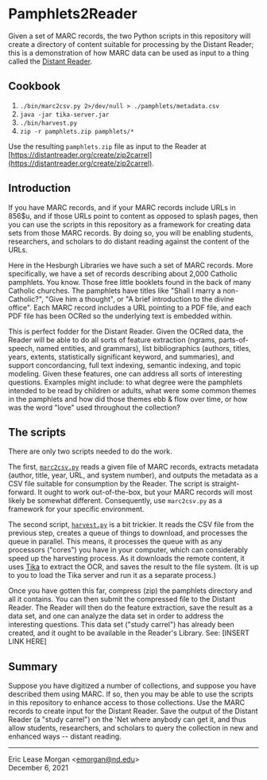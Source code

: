 

# Pamphlets2Reader

Given a set of MARC records, the two Python scripts in this repository will create a directory of content suitable for processing by the Distant Reader; this is a demonstration of how MARC data can be used as input to a thing called the [Distant Reader](https://distantreader.org).


## Cookbook

  1. `./bin/marc2csv.py 2>/dev/null > ./pamphlets/metadata.csv`
  2. `java -jar tika-server.jar`
  3. `./bin/harvest.py`
  4. `zip -r pamphlets.zip pamphlets/*`

Use the resulting `pamphlets.zip` file as input to the Reader at [https://distantreader.org/create/zip2carrel](https://distantreader.org/create/zip2carrel).


## Introduction

If you have MARC records, and if your MARC records include URLs in 856$u, and if those URLs point to content as opposed to splash pages, then you can use the scripts in this repository as a framework for creating data sets from those MARC records. By doing so, you will be enabling students, researchers, and scholars to do distant reading against the content of the URLs.

Here in the Hesburgh Libraries we have such a set of MARC records. More specifically, we have a set of records describing about 2,000 Catholic pamphlets. You know. Those free little booklets found in the back of many Catholic churches. The pamphlets have titles like "Shall I marry a non-Catholic?", "Give him a thought", or "A brief introduction to the divine office". Each MARC record includes a URL pointing to a PDF file, and each PDF file has been OCRed so the underlying text is embedded within.

This is perfect fodder for the Distant Reader. Given the OCRed data, the Reader will be able to do all sorts of feature extraction (ngrams, parts-of-speech, named entities, and grammars), list bibliographics (authors, titles, years, extents, statistically significant keyword, and summaries), and support concordancing, full text indexing, semantic indexing, and topic modeling. Given these features, one can address all sorts of interesting questions. Examples might include: to what degree were the pamphlets intended to be read by children or adults, what were some common themes in the pamphlets and how did those themes ebb &amp; flow over time, or how was the word "love" used throughout the collection?


## The scripts

There are only two scripts needed to do the work.

The first, [`marc2csv.py`](./bin/marc2csv.py) reads a given file of MARC records, extracts metadata (author, title, year, URL, and system number), and outputs the metadata as a CSV file suitable for consumption by the Reader. The script is straight-forward. It ought to work out-of-the-box, but your MARC records will most likely be somewhat different. Consequently, use `marc2csv.py` as a framework for your specific environment.

The second script, [`harvest.py`](./bin/harvest.py) is a bit trickier. It reads the CSV file from the previous step, creates a queue of things to download, and processes the queue in parallel. This means, it processes the queue with as any processors ("cores") you have in your computer, which can considerably speed up the harvesting process. As it downloads the remote content, it uses [Tika](https://tika.apache.org) to extract the OCR, and saves the result to the file system. (It is up to you to load the Tika server and run it as a separate process.)

Once you have gotten this far, compress (zip) the pamphlets directory and all it contains. You can then submit the compressed file to the Distant Reader. The Reader will then do the feature extraction, save the result as a data set, and one can analyze the data set in order to address the interesting questions. This data set ("study carrel") has already been created, and it ought to be available in the Reader's Library. See: [INSERT LINK HERE]


## Summary

Suppose you have digitized a number of collections, and suppose you have described them using MARC. If so, then you may be able to use the scripts in this repository to enhance access to those collections. Use the MARC records to create input for the Distant Reader. Save the output of the Distant Reader (a "study carrel") on the 'Net where anybody can get it, and thus allow students, researchers, and scholars to query the collection in new and enhanced ways -- distant reading. 

---
Eric Lease Morgan &lt;emorgan@nd.edu&gt;  
December 6, 2021
